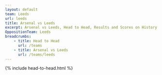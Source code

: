 ```yaml
---
layout: default
team: Leeds
url: leeds
title: Arsenal vs Leeds
excerpt: Arsenal vs Leeds, Head to Head, Results and Scores on History of Arsenal Football Club
OppositionTeam: Leeds
breadcrumbs:
    - title: Head to Head
      url: /teams
    - title: Arsenal vs Leeds
      url: /teams/leeds
---
```


{% include head-to-head.html %}